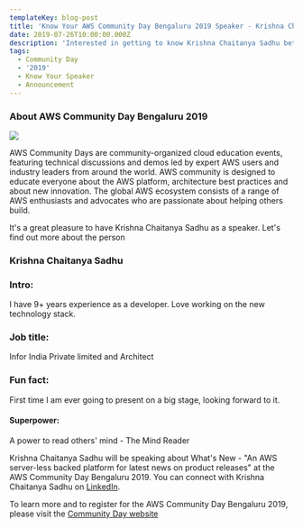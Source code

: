 ```yaml
---
templateKey: blog-post
title: 'Know Your AWS Community Day Bengaluru 2019 Speaker - Krishna Chaitanya Sadhu'
date: 2019-07-26T10:00:00.000Z
description: 'Interested in getting to know Krishna Chaitanya Sadhu better? Read on.'
tags:
  - Community Day
  - '2019'
  - Know Your Speaker
  - Announcement
---
```


### About AWS Community Day Bengaluru 2019

![](/img/communityday2019/speakers/know-your-speaker-krishna.png)

AWS Community Days are community-organized cloud education events, featuring technical discussions and demos led by expert AWS users and industry leaders from around the world. AWS community is designed to educate everyone about the AWS platform, architecture best practices and about new innovation. The global AWS ecosystem consists of a range of AWS enthusiasts and advocates who are passionate about helping others build. 

It's a great pleasure to have Krishna Chaitanya Sadhu as a speaker. Let's find out more about the person

### Krishna Chaitanya Sadhu 

### Intro: 
I have 9+ years experience as a developer. Love working on the new technology stack. 

### Job title:
Infor India Private limited and Architect

### Fun fact:
First time I am ever going to present on a big stage, looking forward to it.

#### Superpower:
A power to read others' mind - The Mind Reader


Krishna Chaitanya Sadhu will be speaking about What's New - "An AWS server-less backed platform for latest news on product releases" at the AWS Community Day Bengaluru 2019. You can connect with Krishna Chaitanya Sadhu on [LinkedIn](https://www.linkedin.com/in/krishna-chaitanya-sadhu-38487532/).

To learn more and to register for the AWS Community Day Bengaluru 2019, please visit the [Community Day website](https://communityday.awsugblr.in)
